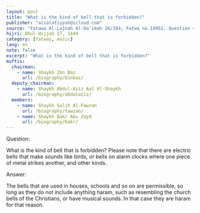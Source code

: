 ```yaml
---
layout: post
title: "What is the kind of bell that is forbidden?"
publisher: "alsalafiyyah@icloud.com"
source: "Fatawa Al-Lajnah Al-Da’imah 26/284, Fatwa no.18952, Question 4"
hijri: Dhul-Hijjah 27, 1444
category: [fatwas, music]
lang: en
note: false
excerpt: "What is the kind of bell that is forbidden?"
muftis:
  chairman: 
    - name: Shaykh Ibn Baz
      url: /biography/binbaz/
  deputy_chairman:
    - name: Shaykh Abdul-Aziz Aal Al-Shaykh
      url: /biography/abdulaziz/
  members:
    - name: Shaykh Salih Al-Fawzan
      url: /biography/fawzan/
    - name: Shaykh Bakr Abu Zayd
      url: /biography/bakr/
---
```


Question: 

What is the kind of bell that is forbidden? Please note that there are electric bells that make sounds like birds, or bells on alarm clocks where one piece of metal strikes another, and other kinds. 

Answer: 

The bells that are used in houses, schools and so on are permissible, so long as they do not include anything haram, such as resembling the church bells of the Christians, or have musical sounds. In that case they are haram for that reason.
